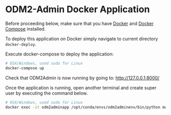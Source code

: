 # ODM2-Admin Docker Application

Before proceeding below, make sure that you have [Docker](https://docs.docker.com/engine/installation/) and 
[Docker Compose](https://docs.docker.com/compose/install/) installed.


To deploy this application on Docker simply navigate to current directory `docker-deploy`.

Execute docker-compose to deploy the application:

```bash
# OSX/Windows, used sudo for Linux
docker-compose up
```

Check that ODM2Admin is now running by going to: http://127.0.0.1:8000/

Once the application is running, open another terminal and create super user by executing the command below.

```bash
# OSX/Windows, used sudo for Linux
docker exec -it odm2adminapp /opt/conda/envs/odm2adminenv/bin/python manage.py createsuperuser
```

